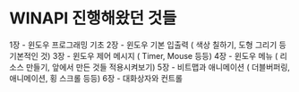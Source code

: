 # WINAPI 진행해왔던 것들 

1장 - 윈도우 프로그래밍 기초
2장 - 윈도우 기본 입출력 ( 색상 칠하기, 도형 그리기 등 기본적인 것)
3장 - 윈도우 제어 메시지 ( Timer, Mouse 등등)
4장 - 윈도우 메뉴 ( 리소스 만들기, 앞에서 만든 것들 적용시켜보기)
5장 - 비트맵과 애니메이션 ( 더블버퍼링, 애니메이션, 횡 스크롤 등등)
6장 - 대화상자와 컨트롤